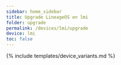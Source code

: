 ```yaml
---
sidebar: home_sidebar
title: Upgrade LineageOS on lmi
folder: upgrade
permalink: /devices/lmi/upgrade
device: lmi
toc: false
---
```

{% include templates/device_variants.md %}
